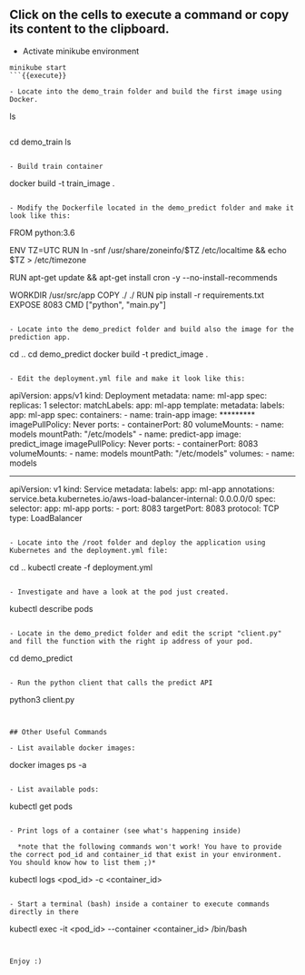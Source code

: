 ## Click on the cells to execute a command or copy its content to the clipboard.

- Activate minikube environment

```
minikube start
```{{execute}}

- Locate into the demo_train folder and build the first image using Docker.

```
ls
```{{execute}}

```
cd demo_train
ls
```{{execute}}

- Build train container 

```
docker build -t train_image .
```{{execute}}

- Modify the Dockerfile located in the demo_predict folder and make it look like this:

```
FROM python:3.6

ENV TZ=UTC
RUN ln -snf /usr/share/zoneinfo/$TZ /etc/localtime && echo $TZ > /etc/timezone

RUN apt-get update && apt-get install cron -y --no-install-recommends

WORKDIR /usr/src/app
COPY ./ ./
RUN pip install -r requirements.txt
EXPOSE 8083
CMD ["python", "main.py"]
```{{copy}}

- Locate into the demo_predict folder and build also the image for the prediction app.

```
cd ..
cd demo_predict
docker build -t predict_image .
```{{execute}}

- Edit the deployment.yml file and make it look like this:

```
apiVersion: apps/v1
kind: Deployment
metadata:
  name: ml-app
spec:
  replicas: 1
  selector:
    matchLabels:
      app: ml-app
  template:
    metadata:
      labels:
        app: ml-app
    spec:
      containers:
      - name: train-app
        image: *********
        imagePullPolicy: Never
        ports:
        - containerPort: 80
        volumeMounts:
        - name: models
          mountPath: "/etc/models"
      - name: predict-app
        image: predict_image
        imagePullPolicy: Never
        ports:
        - containerPort: 8083
        volumeMounts:
        - name: models
          mountPath: "/etc/models"
      volumes:
      - name: models

---

apiVersion: v1
kind: Service
metadata:
    labels:
      app: ml-app
    annotations:
      service.beta.kubernetes.io/aws-load-balancer-internal: 0.0.0.0/0
spec:
    selector:
      app: ml-app
    ports:
    - port: 8083
      targetPort: 8083
      protocol: TCP
    type: LoadBalancer
```{{copy}}

- Locate into the /root folder and deploy the application using Kubernetes and the deployment.yml file:

```
cd ..
kubectl create -f deployment.yml
```{{execute}}

- Investigate and have a look at the pod just created.

```
kubectl describe pods
```{{execute}}

- Locate in the demo_predict folder and edit the script "client.py" and fill the function with the right ip address of your pod.

```
cd demo_predict
```{{execute}}

- Run the python client that calls the predict API

```
python3 client.py
```{{execute}}


## Other Useful Commands

- List available docker images:

```
docker images ps -a
```{{execute}}

- List available pods:

```
kubectl get pods
```{{execute}}

- Print logs of a container (see what's happening inside)

  *note that the following commands won't work! You have to provide the correct pod_id and container_id that exist in your environment. You should know how to list them ;)*

````
kubectl logs <pod_id> -c <container_id>
```{{execute}}

- Start a terminal (bash) inside a container to execute commands directly in there

```
kubectl exec -it <pod_id> --container <container_id> /bin/bash
```{{execute}}


Enjoy :)

